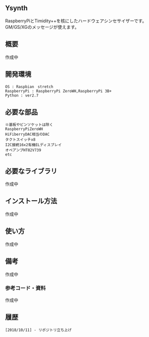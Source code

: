 ## Ysynth

RaspberryPiとTimidity++を核にしたハードウェアシンセサイザーです。GM/GS/XGのメッセージが使えます。

## 概要
作成中

## 開発環境
    OS : Raspbian　stretch
    RaspberryPi : RaspberryPi ZeroWH,RaspberryPi 3B+
    Python : ver2.7
    
## 必要な部品
    ※基板やピンソケットは除く
    RaspberryPiZeroWH
    HiFiberryDAC相当のDAC
    タクトスイッチx8
    I2C接続16x2有機ELディスプレイ
    オペアンプHT82V739
    etc

## 必要なライブラリ
作成中

## インストール方法
作成中

## 使い方
作成中

## 備考
作成中

### 参考コード・資料
作成中
## 履歴
    [2018/10/11] - リポジトリ立ち上げ

